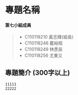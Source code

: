 # 專題名稱    
#### 第七小組成員    
> * C110118210 黃志輝(組長) 
> * C110118246 戴裕桓 
> * C110118249 林彥辰 
> * C110118256 尤重又 
## 專題簡介 (300字以上)    
```
11111
22222
```

